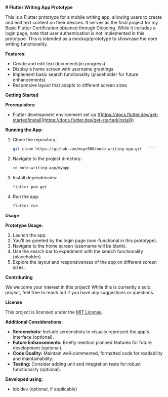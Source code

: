 **# Flutter Writing App Prototype**

This is a Flutter prototype for a mobile writing app, allowing users to create and edit text content on their devices. It serves as the final project for my Basic Flutter Certification obtained through Dicoding. While it includes a login page, note that user authentication is not implemented in this prototype. This is intended as a mockup/prototype to showcase the core writing functionality.

**Features:**

- Create and edit text documents(in progress)
- Display a home screen with username greetings
- Implement basic search functionality (placeholder for future enhancements)
- Responsive layout that adapts to different screen sizes

**Getting Started**

**Prerequisites:**

- Flutter development environment set up ([https://docs.flutter.dev/get-started/install](https://docs.flutter.dev/get-started/install))

**Running the App:**

1. Clone the repository:
   ```bash
   git clone https://github.com/mcpe500/note-writing-app.git   ```

2. Navigate to the project directory:

   ```bash
   cd note-writing-app/myapp
   ```

3. Install dependencies:

   ```bash
   flutter pub get
   ```

4. Run the app:

   ```bash
   flutter run
   ```

**Usage**

**Prototype Usage:**

1. Launch the app.
2. You'll be greeted by the login page (non-functional in this prototype).
3. Navigate to the home screen (username will be blank).
4. Use the search bar to experiment with the search functionality (placeholder).
5. Explore the layout and responsiveness of the app on different screen sizes.

**Contributing**

We welcome your interest in this project! While this is currently a solo project, feel free to reach out if you have any suggestions or questions.

**License**

This project is licensed under the [MIT License](LICENSE).

**Additional Considerations:**

- **Screenshots:** Include screenshots to visually represent the app's interface (optional).
- **Future Enhancements:** Briefly mention planned features for future development (optional).
- **Code Quality:** Maintain well-commented, formatted code for readability and maintainability.
- **Testing:** Consider adding unit and integration tests for robust functionality (optional).

**Developed using:**

- idx.dev (optional, if applicable)